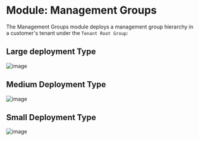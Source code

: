 # Module:  Management Groups

The Management Groups module deploys a management group hierarchy in a customer's tenant under the `Tenant Root Group`:

## Large deployment Type
![image](https://github.vodafone.com/storage/user/25327/files/c0bad9e8-645f-4804-a174-107837d133cc)


## Medium Deployment Type
![image](https://github.vodafone.com/storage/user/25327/files/495c9303-33a1-47e8-8756-9ee6bf821286)

## Small Deployment Type
![image](https://github.vodafone.com/storage/user/25327/files/11571c6c-7c93-47d8-a2cd-0e413cf1648b)

